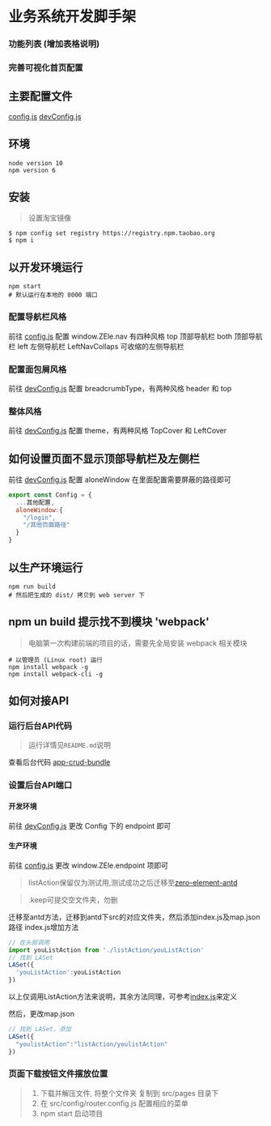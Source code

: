 # 业务系统开发脚手架
### 功能列表  (增加表格说明)
### 完善可视化首页配置

## 主要配置文件
[config.js](./public/config.js)
[devConfig.js](./src/devConfig.js)

## 环境
```
node version 10
npm version 6
```

## 安装

> 设置淘宝镜像
```shell
$ npm config set registry https://registry.npm.taobao.org
$ npm i
```

## 以开发环境运行
```shell
npm start
# 默认运行在本地的 8000 端口
```


### 配置导航栏风格
前往 [config.js](./public/config.js) 配置 window.ZEle.nav 有四种风格
top 顶部导航栏
both 顶部导航栏
left 左侧导航栏
LeftNavCollaps 可收缩的左侧导航栏

### 配置面包屑风格
前往 [devConfig.js](./src/devConfig.js) 配置 breadcrumbType，有两种风格 header 和 top

### 整体风格
前往 [devConfig.js](./src/devConfig.js) 配置 theme，有两种风格
TopCover 和 LeftCover

## 如何设置页面不显示顶部导航栏及左侧栏
前往 [devConfig.js](./src/devConfig.js) 配置 aloneWindow 在里面配置需要屏蔽的路径即可

```js
export const Config = {
  ...其他配置,
  aloneWindow:{
    "/login",
    "/其他页面路径"
  }
}
```

## 以生产环境运行
```shell
npm run build
# 然后把生成的 dist/ 拷贝到 web server 下
```

## npm un build 提示找不到模块 'webpack'
> 电脑第一次构建前端的项目的话，需要先全局安装 webpack 相关模块
```
# 以管理员 (Linux root) 运行
npm install webpack -g
npm install webpack-cli -g
```

## 如何对接API

### 运行后台API代码
> 运行详情见`README.md`说明
> 
查看后台代码 [app-crud-bundle](https://github.com/zelejs/crud-app-bundle)

### 设置后台API端口
#### 开发环境

前往 [devConfig.js](./src/devConfig.js) 更改 Config 下的 endpoint 即可

#### 生产环境

前往 [config.js](./public/config.js) 更改 window.ZEle.endpoint 项即可

> listAction保留仅为测试用,测试成功之后迁移至[zero-element-antd](https://github.com/kequandian/zero-element-antd)

>.keep可提交空文件夹，勿删

迁移至antd方法，迁移到antd下src的对应文件夹，然后添加index.js及map.json路径
index.js增加方法
```javascript
// 在头部调用
import youListAction from './listAction/youListAction'
// 找到 LASet
LASet({
  'youListAction':youListAction
})
```
以上仅调用ListAction方法来说明，其余方法同理，可参考[index.js](https://github.com/kequandian/zero-element-antd/blob/master/src/index.js)来定义

然后，更改map.json
```javascript
// 找到 LASet，添加
LASet({
  "youlistAction":"listAction/youlistAction"
})
```


### 页面下载按钮文件摆放位置
 > 1. 下载并解压文件, 将整个文件夹 复制到 src/pages 目录下
 > 2. 在 src/config/router.config.js 配置相应的菜单
 > 3. npm start 启动项目
 
